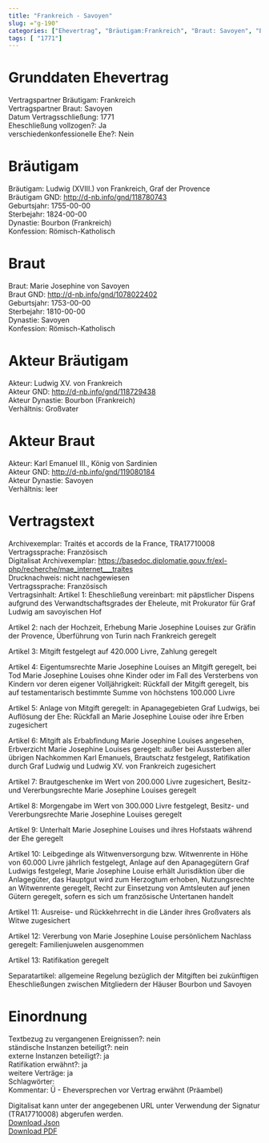 ```yaml
---
title: "Frankreich - Savoyen"
slug: ="g-190"
categories: ["Ehevertrag", "Bräutigam:Frankreich", "Braut: Savoyen", "Eheschließung vollzogen?:Ja", "verschiedenkonfessionelle Ehe?:Nein", "Dynastie Bräutigam:Bourbon (Frankreich)", "Akteur Bräutigam:Ludwig XV. von Frankreich", "Akteur Braut:Karl Emanuel III., König von Sardinien", "Textbezug?:nein", "Ständisch?:nein", "Ratifikation?:ja", "Sonstiges?:ja", "Bräutigam:Frankreich", "Braut: Savoyen"]
tags: [ "1771"]
---
```

<!--more-->

# Grunddaten Ehevertrag

Vertragspartner Bräutigam: Frankreich<br>
Vertragspartner Braut: Savoyen<br>
Datum Vertragsschließung: 1771<br>
Eheschließung vollzogen?: Ja<br>
verschiedenkonfessionelle Ehe?: Nein<br>
# Bräutigam

Bräutigam: Ludwig (XVIII.) von Frankreich, Graf der Provence<br>
Bräutigam GND: http://d-nb.info/gnd/118780743<br>
Geburtsjahr: 1755-00-00<br>
Sterbejahr: 1824-00-00<br>
Dynastie: Bourbon (Frankreich)<br>
Konfession: Römisch-Katholisch<br>
# Braut

Braut: Marie Josephine von Savoyen<br>
Braut GND: http://d-nb.info/gnd/1078022402<br>
Geburtsjahr: 1753-00-00<br>
Sterbejahr: 1810-00-00<br>
Dynastie: Savoyen<br>
Konfession: Römisch-Katholisch<br>
# Akteur Bräutigam

Akteur: Ludwig XV. von Frankreich<br>
Akteur GND: http://d-nb.info/gnd/118729438<br>
Akteur Dynastie: Bourbon (Frankreich)<br>
Verhältnis: Großvater<br>
# Akteur Braut

Akteur: Karl Emanuel III., König von Sardinien<br>
Akteur GND: http://d-nb.info/gnd/119080184<br>
Akteur Dynastie: Savoyen<br>
Verhältnis: leer<br>
# Vertragstext

Archivexemplar: Traités et accords de la France, TRA17710008<br>
Vertragssprache: Französisch<br>
Digitalisat Archivexemplar: https://basedoc.diplomatie.gouv.fr/exl-php/recherche/mae_internet___traites<br>
Drucknachweis: nicht nachgewiesen<br>
Vertragssprache: Französisch<br>
Vertragsinhalt: Artikel 1: Eheschließung vereinbart: mit päpstlicher Dispens aufgrund des Verwandtschaftsgrades der Eheleute, mit Prokurator für Graf Ludwig am savoyischen Hof

Artikel 2: nach der Hochzeit, Erhebung Marie Josephine Louises zur Gräfin der Provence, Überführung von Turin nach Frankreich geregelt

Artikel 3: Mitgift festgelegt auf 420.000 Livre, Zahlung geregelt 

Artikel 4: Eigentumsrechte Marie Josephine Louises an Mitgift geregelt, bei Tod Marie Josephine Louises ohne Kinder oder im Fall des Versterbens von Kindern vor deren eigener Volljährigkeit: Rückfall der Mitgift geregelt, bis auf testamentarisch bestimmte Summe von höchstens 100.000 Livre

Artikel 5: Anlage von Mitgift geregelt: in Apanagegebieten Graf Ludwigs, bei Auflösung der Ehe: Rückfall an Marie Josephine Louise oder ihre Erben zugesichert

Artikel 6: Mitgift als Erbabfindung Marie Josephine Louises angesehen, Erbverzicht Marie Josephine Louises geregelt: außer bei Aussterben aller übrigen Nachkommen Karl Emanuels, Brautschatz festgelegt, Ratifikation durch Graf Ludwig und Ludwig XV. von Frankreich zugesichert

Artikel 7: Brautgeschenke im Wert von 200.000 Livre zugesichert, Besitz- und Vererbungsrechte Marie Josephine Louises geregelt

Artikel 8: Morgengabe im Wert von 300.000 Livre festgelegt, Besitz- und Vererbungsrechte Marie Josephine Louises geregelt


Artikel 9: Unterhalt Marie Josephine Louises und ihres Hofstaats während der Ehe geregelt

Artikel 10: Leibgedinge als Witwenversorgung bzw. Witwenrente in Höhe von 60.000 Livre jährlich festgelegt, Anlage auf den Apanagegütern Graf Ludwigs festgelegt, Marie Josephine Louise erhält Jurisdiktion über die Anlagegüter, das Hauptgut wird zum Herzogtum erhoben, Nutzungsrechte an Witwenrente geregelt, Recht zur Einsetzung von Amtsleuten auf jenen Gütern geregelt, sofern es sich um französische Untertanen handelt

Artikel 11: Ausreise- und Rückkehrrecht in die Länder ihres Großvaters als Witwe zugesichert

Artikel 12: Vererbung von Marie Josephine Louise persönlichem Nachlass geregelt: Familienjuwelen ausgenommen

Artikel 13: Ratifikation geregelt 

Separatartikel: allgemeine Regelung bezüglich der Mitgiften bei zukünftigen Eheschließungen zwischen Mitgliedern der Häuser Bourbon und Savoyen <br>
# Einordnung

Textbezug zu vergangenen Ereignissen?: nein<br>
ständische Instanzen beteiligt?: nein<br>
externe Instanzen beteiligt?: ja<br>
Ratifikation erwähnt?: ja<br>
weitere Verträge: ja<br>
Schlagwörter: <br>
Kommentar: Ü - Eheversprechen vor Vertrag erwähnt (Präambel)

Digitalisat kann unter der angegebenen URL unter Verwendung der Signatur (TRA17710008) abgerufen werden.<br>
[Download Json](/vertraege/vertrag-190.json)<br>
[Download PDF](/vertraege/v100.pdf)